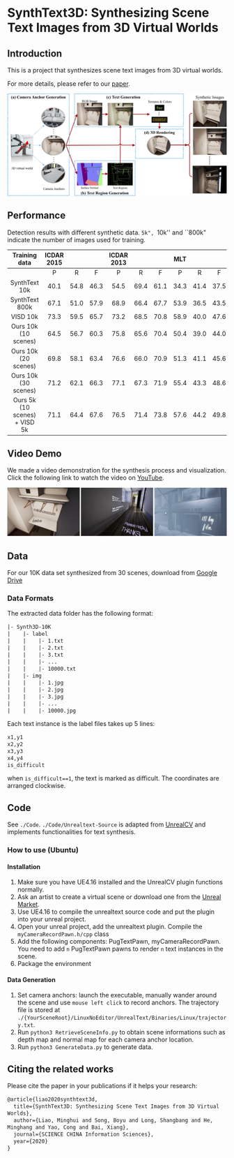 # SynthText3D: Synthesizing Scene Text Images from 3D Virtual Worlds

## Introduction
This is a project that synthesizes scene text images from 3D virtual worlds. 

For more details, please refer to our [paper](https://arxiv.org/abs/1907.06007). 

![Pipeline](./imgs/pipeline.jpg)

## Performance
Detection results with different synthetic data. ``5k", ``10k'' and ``800k" indicate the number of images used for training.

|         Training data         | ICDAR 2015 |      |      | ICDAR 2013 |      |      |  MLT |      |      |
|:-----------------------------:|:----------:|:----:|:----:|:----------:|:----:|:----:|:----:|:----:|:----:|
|                               |      P     |   R  |   F  |      P     |   R  |   F  |   P  |   R  |   F  |
|         SynthText 10k         |    40.1    | 54.8 | 46.3 |    54.5    | 69.4 | 61.1 | 34.3 | 41.4 | 37.5 |
|         SynthText 800k        |    67.1    | 51.0 | 57.9 |    68.9    | 66.4 | 67.7 | 53.9 | 36.5 | 43.5 |
|            VISD 10k           |    73.3    | 59.5 | 65.7 |    73.2    | 68.5 | 70.8 | 58.9 | 40.0 | 47.6 |
|      Ours 10k (10 scenes)     |    64.5    | 56.7 | 60.3 |    75.8    | 65.6 | 70.4 | 50.4 | 39.0 | 44.0 |
|      Ours 10k (20 scenes)     |    69.8    | 58.1 | 63.4 |    76.6    | 66.0 | 70.9 | 51.3 | 41.1 | 45.6 |
|      Ours 10k (30 scenes)     |    71.2    | 62.1 | 66.3 |    77.1    | 67.3 | 71.9 | 55.4 | 43.3 | 48.6 |
| Ours 5k (10 scenes) + VISD 5k |    71.1    | 64.4 | 67.6 |    76.5    | 71.4 | 73.8 | 57.6 | 44.2 | 49.8 |

## Video Demo
We made a video demonstration for the synthesis process and visualization. Click the following link to watch the video on [YouTube](https://youtu.be/hI6HfuEkcEw). 

![Sample imgs](./imgs/demo.jpg)
  
## Data
For our 10K data set synthesized from 30 scenes, download from [Google Drive](https://drive.google.com/open?id=1MIkffNmgPu1kgP6kI-5yJ43sCUki9ORg)

### Data Formats
The extracted data folder has the following format:

```
|- Synth3D-10K
|    |- label
|    |    |- 1.txt
|    |    |- 2.txt
|    |    |- 3.txt
|    |    |- ...
|    |    |- 10000.txt
|    |- img
|    |    |- 1.jpg
|    |    |- 2.jpg
|    |    |- 3.jpg
|    |    |- ...
|    |    |- 10000.jpg

```

Each text instance is the label files takes up 5 lines:

```
x1,y1
x2,y2
x3,y3
x4,y4
is_difficult
```

when `is_difficult==1`, the text is marked as difficult. The coordinates are arranged clockwise. 


## Code
See `./Code`. `./Code/Unrealtext-Source` is adapted from [UnrealCV](https://github.com/unrealcv/unrealcv) and implements functionalities for text synthesis. 

### How to use (Ubuntu)

#### Installation
1. Make sure you have UE4.16 installed and the UnrealCV plugin functions normally. 
2. Ask an artist to create a virtual scene or download one from the [Unreal Market](https://www.unrealengine.com/marketplace/ja/store). 
3. Use UE4.16 to compile the unrealtext source code and put the plugin into your unreal project. 
4. Open your unreal project, add the unrealtext plugin. Compile the `myCameraRecordPawn.h/cpp` class
5. Add the following components: PugTextPawn, myCameraRecordPawn. You need to add `n` PugTextPawn pawns to render `n` text instances in the scene. 
6. Package the environment

#### Data Generation
1. Set camera anchors: launch the executable, manually wander around the scene and use `mouse left click` to record anchors. The trajectory file is stored at `./{YourSceneRoot}/LinuxNoEditor/UnrealText/Binaries/Linux/trajectory.txt`. 
2. Run `python3 RetrieveSceneInfo.py` to obtain scene informations such as depth map and normal map for each camera anchor location. 
3. Run `python3 GenerateData.py` to generate data. 

## Citing the related works

Please cite the paper in your publications if it helps your research:

	@article{liao2020synthtext3d,
	  title={SynthText3D: Synthesizing Scene Text Images from 3D Virtual Worlds},
	  author={Liao, Minghui and Song, Boyu and Long, Shangbang and He, Minghang and Yao, Cong and Bai, Xiang},
	  journal={SCIENCE CHINA Information Sciences},
	  year={2020}
	}
